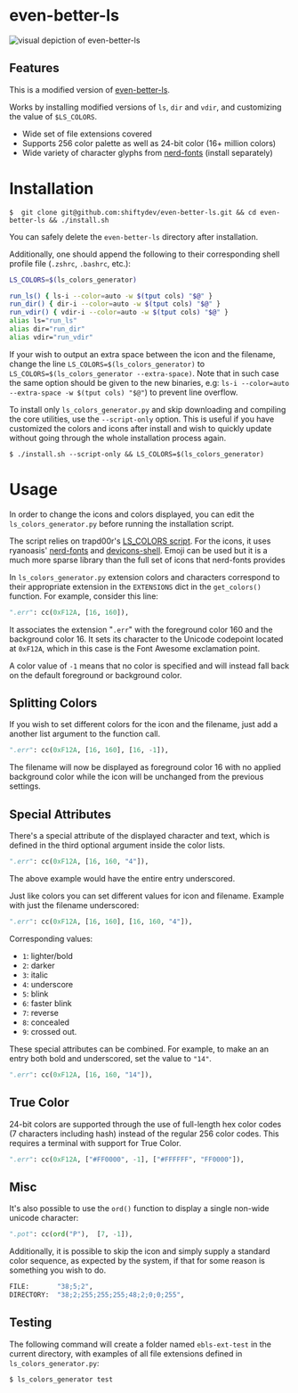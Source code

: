 # even-better-ls

![visual depiction of even-better-ls](http://imgur.com/H0sLGFX.png)

## Features

This is a modified version of [even-better-ls](https://github.com/mnurzia/even-better-ls).

Works by installing modified versions of `ls`, `dir` and `vdir`, and customizing the value of `$LS_COLORS`.

- Wide set of file extensions covered
- Supports 256 color palette as well as 24-bit color (16+ million colors)
- Wide variety of character glyphs from [nerd-fonts](http://www.github.com/ryanoasis/nerd-fonts) (install separately)

# Installation

```
$  git clone git@github.com:shiftydev/even-better-ls.git && cd even-better-ls && ./install.sh
```

You can safely delete the `even-better-ls` directory after installation.

Additionally, one should append the following to their corresponding shell profile file (`.zshrc`, `.bashrc`, etc.):

```bash
LS_COLORS=$(ls_colors_generator)

run_ls() { ls-i --color=auto -w $(tput cols) "$@" }
run_dir() { dir-i --color=auto -w $(tput cols) "$@" }
run_vdir() { vdir-i --color=auto -w $(tput cols) "$@" }
alias ls="run_ls"
alias dir="run_dir"
alias vdir="run_vdir"
```

If your wish to output an extra space between the icon and the filename, change the line `LS_COLORS=$(ls_colors_generator)` to `LS_COLORS=$(ls_colors_generator --extra-space)`. Note that in such case the same option should be given to the new binaries, e.g: `ls-i --color=auto --extra-space -w $(tput cols) "$@"`) to prevent line overflow.

To install only `ls_colors_generator.py` and skip downloading and compiling the core utilities, use the `--script-only` option. This is useful if you have customized the colors and icons after install and wish to quickly update without going through the whole installation process again.

```
$ ./install.sh --script-only && LS_COLORS=$(ls_colors_generator) 
```

# Usage

In order to change the icons and colors displayed, you can edit the `ls_colors_generator.py` before running the installation script.

The script relies on trapd00r's [LS_COLORS script](https://github.com/trapd00r/LS_COLORS). For the icons, it uses ryanoasis' [nerd-fonts](http://www.github.com/ryanoasis/nerd-fonts) and [devicons-shell](http://www.github.com/ryanoasis/devicons-shell). Emoji can be used but it is a much more sparse library than the full set of icons that nerd-fonts provides

In `ls_colors_generator.py` extension colors and characters correspond to their appropriate extension in the `EXTENSIONS` dict in the `get_colors()` function. For example, consider this line:

```python
".err": cc(0xF12A, [16, 160]),
```

It associates the extension "`.err`" with the foreground color 160 and the background color 16. It sets its character to the Unicode codepoint located at `0xF12A`, which in this case is the Font Awesome exclamation point.

A color value of `-1` means that no color is specified and will instead fall back on the default foreground or background color.

## Splitting Colors

If you wish to set different colors for the icon and the filename, just add a another list argument to the function call.

```python
".err": cc(0xF12A, [16, 160], [16, -1]),
```

The filename will now be displayed as foreground color 16 with no applied background color while the icon will be unchanged from the previous settings.

## Special Attributes

There's a special attribute of the displayed character and text, which is defined in the third optional argument inside the color lists.

```python
".err": cc(0xF12A, [16, 160, "4"]),
```

The above example would have the entire entry underscored.

Just like colors you can set different values for icon and filename. Example with just the filename underscored:

```python
".err": cc(0xF12A, [16, 160], [16, 160, "4"]),
```

Corresponding values:
- `1`: lighter/bold
- `2`: darker
- `3`: italic
- `4`: underscore
- `5`: blink
- `6`: faster blink
- `7`: reverse
- `8`: concealed
- `9`: crossed out.

These special attributes can be combined. For example, to make an an entry both bold and underscored, set the value to `"14"`.

```python
".err": cc(0xF12A, [16, 160, "14"]),
```

## True Color

24-bit colors are supported through the use of full-length hex color codes (7 characters including hash) instead of the regular 256 color codes. This requires a terminal with support for True Color.

```python
".err": cc(0xF12A, ["#FF0000", -1], ["#FFFFFF", "FF0000"]),
```

## Misc

It's also possible to use the `ord()` function to display a single non-wide unicode character:

```python
".pot": cc(ord("P"),  [7, -1]),
```

Additionally, it is possible to skip the icon and simply supply a standard color sequence, as expected by the system, if that for some reason is something you wish to do.

```python
FILE:       "38;5;2",
DIRECTORY:  "38;2;255;255;255;48;2;0;0;255",
```

## Testing

The following command will create a folder named `ebls-ext-test` in the current directory, with examples of all file extensions defined in `ls_colors_generator.py`:

```
$ ls_colors_generator test
```
